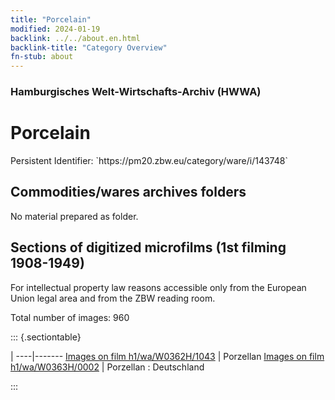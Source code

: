 ```yaml
---
title: "Porcelain"
modified: 2024-01-19
backlink: ../../about.en.html
backlink-title: "Category Overview"
fn-stub: about
---
```


### Hamburgisches Welt-Wirtschafts-Archiv (HWWA)

# Porcelain

<div class="hint">Persistent Identifier: `https://pm20.zbw.eu/category/ware/i/143748`</div>







## Commodities/wares archives folders





No material prepared as folder.



<a id="filmsections" />

## Sections of digitized microfilms (1st filming 1908-1949)

<p>For intellectual property law reasons accessible only from the European Union legal area and from the ZBW reading room.</p>



<p>Total number of images: 960</p>




::: {.sectiontable}

 | 
----|-------
<a class="btn" href="https://pm20.zbw.eu/film/h1/wa/W0362H/1043" rel="nofollow">Images on film h1/wa/W0362H/1043</a> | Porzellan
<a class="btn" href="https://pm20.zbw.eu/film/h1/wa/W0363H/0002" rel="nofollow">Images on film h1/wa/W0363H/0002</a> | Porzellan : Deutschland


:::
















